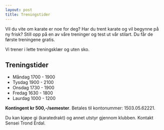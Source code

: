```yaml
---
layout: post
title: Treningstider
---
```

Vil du vite om karate er noe for deg? 
Har du trent karate og vil begynne på ny frisk? Still opp på en av våre treninger og test ut vår stilart. Du får de første treningene gratis. 

Vi trener i lette treningsklær og uten sko.


## Treningstider
- Måndag 1700 - 1900
- Tysdag 1900 - 2100
- Onsdag 1730 - 1900
- Fredag 1630 - 1800
- Laurdag 1000 - 1200



**Kontingent kr 500,-/semester**. Betales til kontonummer: 1503.05.62221. 

Du kan kjøpe gi (karatedrakt) og annet utstyr gjennom klubben. Kontakt Sensei Trond Erdal.
